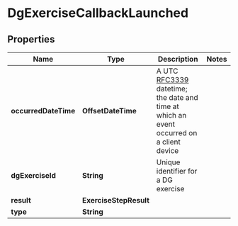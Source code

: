 

# DgExerciseCallbackLaunched


## Properties

| Name | Type | Description | Notes |
|------------ | ------------- | ------------- | -------------|
|**occurredDateTime** | **OffsetDateTime** | A UTC [RFC3339](https://xml2rfc.tools.ietf.org/public/rfc/html/rfc3339.html#anchor14) datetime;  the date and time at which an event occurred on a client device |  |
|**dgExerciseId** | **String** | Unique identifier for a DG exercise |  |
|**result** | **ExerciseStepResult** |  |  |
|**type** | **String** |  |  |



